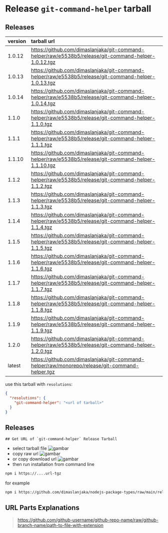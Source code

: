 # Release `git-command-helper` tarball
## Releases
| version | tarball url |
| :--- | :--- |
| 1.0.12 | https://github.com/dimaslanjaka/git-command-helper/raw/e5538b5/release/git-command-helper-1.0.12.tgz |
| 1.0.13 | https://github.com/dimaslanjaka/git-command-helper/raw/e5538b5/release/git-command-helper-1.0.13.tgz |
| 1.0.14 | https://github.com/dimaslanjaka/git-command-helper/raw/e5538b5/release/git-command-helper-1.0.14.tgz |
| 1.1.0 | https://github.com/dimaslanjaka/git-command-helper/raw/e5538b5/release/git-command-helper-1.1.0.tgz |
| 1.1.1 | https://github.com/dimaslanjaka/git-command-helper/raw/e5538b5/release/git-command-helper-1.1.1.tgz |
| 1.1.10 | https://github.com/dimaslanjaka/git-command-helper/raw/e5538b5/release/git-command-helper-1.1.10.tgz |
| 1.1.2 | https://github.com/dimaslanjaka/git-command-helper/raw/e5538b5/release/git-command-helper-1.1.2.tgz |
| 1.1.3 | https://github.com/dimaslanjaka/git-command-helper/raw/e5538b5/release/git-command-helper-1.1.3.tgz |
| 1.1.4 | https://github.com/dimaslanjaka/git-command-helper/raw/e5538b5/release/git-command-helper-1.1.4.tgz |
| 1.1.5 | https://github.com/dimaslanjaka/git-command-helper/raw/e5538b5/release/git-command-helper-1.1.5.tgz |
| 1.1.6 | https://github.com/dimaslanjaka/git-command-helper/raw/e5538b5/release/git-command-helper-1.1.6.tgz |
| 1.1.7 | https://github.com/dimaslanjaka/git-command-helper/raw/e5538b5/release/git-command-helper-1.1.7.tgz |
| 1.1.8 | https://github.com/dimaslanjaka/git-command-helper/raw/e5538b5/release/git-command-helper-1.1.8.tgz |
| 1.1.9 | https://github.com/dimaslanjaka/git-command-helper/raw/e5538b5/release/git-command-helper-1.1.9.tgz |
| 1.2.0 | https://github.com/dimaslanjaka/git-command-helper/raw/e5538b5/release/git-command-helper-1.2.0.tgz |
| latest | https://github.com/dimaslanjaka/git-command-helper/raw/monorepo/release/git-command-helper.tgz |

use this tarball with `resolutions`:
```json
{
  "resolutions": {
    "git-command-helper": "<url of tarball>"
  }
}
```

## Releases

    ## Get URL of `git-command-helper` Release Tarball
- select tarball file
![gambar](https://user-images.githubusercontent.com/12471057/203216375-8af4b5d9-00c2-40fb-8d3d-d220beaabd46.png)
- copy raw url
![gambar](https://user-images.githubusercontent.com/12471057/203216508-7590cbb9-a1ce-47d6-96ca-8d82149f0762.png)
- or copy download url
![gambar](https://user-images.githubusercontent.com/12471057/203216541-3807d2c3-5213-49f3-b93d-c626dbae3b2e.png)
- then run installation from command line
```bash
npm i https://....url-tgz
```
for example
```bash
npm i https://github.com/dimaslanjaka/nodejs-package-types/raw/main/release/nodejs-package-types.tgz
```

## URL Parts Explanations
> https://github.com/github-username/github-repo-name/raw/github-branch-name/path-to-file-with-extension